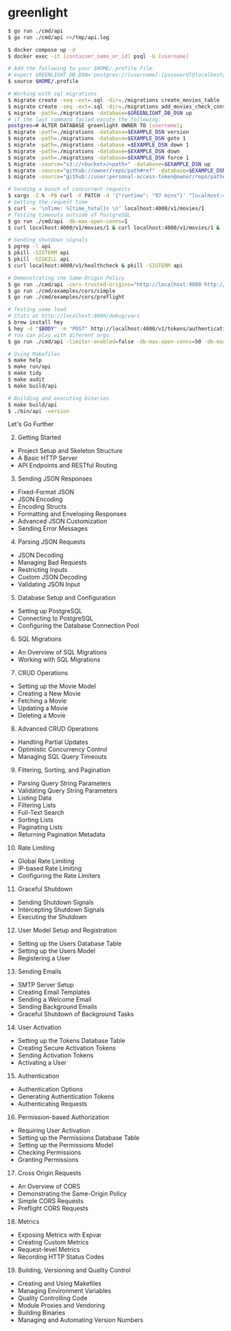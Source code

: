 # greenlight

```bash
$ go run ./cmd/api
$ go run ./cmd/api >>/tmp/api.log

$ docker compose up -d
$ docker exec -it [container_name_or_id] psql -U [username]

# Add the following to your $HOME/.profile file:
# export GREENLIGHT_DB_DSN='postgres://[username]:[password]@localhost/greenlight'
$ source $HOME/.profile

# Working with sql migrations
$ migrate create -seq -ext=.sql -dir=./migrations create_movies_table
$ migrate create -seq -ext=.sql -dir=./migrations add_movies_check_constraints
$ migrate -path=./migrations -database=$GREENLIGHT_DB_DSN up
# if the last command failed excute the following:
postgres=# ALTER DATABASE greenlight OWNER TO [username];
$ migrate -path=./migrations -database=$EXAMPLE_DSN version
$ migrate -path=./migrations -database=$EXAMPLE_DSN goto 1
$ migrate -path=./migrations -database =$EXAMPLE_DSN down 1
$ migrate -path=./migrations -database=$EXAMPLE_DSN down
$ migrate -path=./migrations -database=$EXAMPLE_DSN force 1
$ migrate -source="s3://<bucket>/<path>" -database=$EXAMPLE_DSN up
$ migrate -source="github://owner/repo/path#ref" -database=$EXAMPLE_DSN up
$ migrate -source="github://user:personal-access-token@owner/repo/path#ref" -database=$EXAMPLE_DSN up

# Sending a bunch of concurrent requests
$ xargs -I % -P8 curl -X PATCH -d '{"runtime": "97 mins"}' "localhost:4000/v1/movies/4" < <(printf '%s\n' {1..8})
# Getting the request time
$ curl -w '\nTime: %{time_total}s \n' localhost:4000/v1/movies/1
# Testing timeouts outside of PostgreSQL
$ go run ./cmd/api -db-max-open-conns=1
$ curl localhost:4000/v1/movies/1 & curl localhost:4000/v1/movies/1 &

# Sending shutdown signals
$ pgrep -l api
$ pkill -SIGTERM api
$ pkill -SIGKILL api
$ curl localhost:4000/v1/healthcheck & pkill -SIGTERM api

# Demonstrating the Same-Origin Policy
$ go run ./cmd/api -cors-trusted-origins="http://localhost:9000 http://localhost:9001"
$ go run ./cmd/examples/cors/simple
$ go run ./cmd/examples/cors/preflight

# Testing some load
# Stats at http://localhost:4000/debug/vars
$ brew install hey
$ hey -d "$BODY" -m "POST" http://localhost:4000/v1/tokens/authentication
# You can play with diferent args
$ go run ./cmd/api -limiter-enabled=false -db-max-open-conns=50 -db-max-idle-conns=50 -db-max-idle-time=20s -port=4000

# Using Makefiles
$ make help
$ make run/api
$ make tidy
$ make audit
$ make build/api

# Building and executing binaries
$ make build/api
$ ./bin/api -version
```

Let's Go Further

2. Getting Started

- Project Setup and Skeleton Structure
- A Basic HTTP Server
- API Endpoints and RESTful Routing

3. Sending JSON Responses

- Fixed-Format JSON
- JSON Encoding
- Encoding Structs
- Formatting and Enveloping Responses
- Advanced JSON Customization
- Sending Error Messages

4. Parsing JSON Requests

- JSON Decoding
- Managing Bad Requests
- Restricting Inputs
- Custom JSON Decoding
- Validating JSON Input

5. Database Setup and Configuration

- Setting up PostgreSQL
- Connecting to PostgreSQL
- Configuring the Database Connection Pool

6. SQL Migrations

- An Overview of SQL Migrations
- Working with SQL Migrations

7. CRUD Operations

- Setting up the Movie Model
- Creating a New Movie
- Fetching a Movie
- Updating a Movie
- Deleting a Movie

8. Advanced CRUD Operations

- Handling Partial Updates
- Optimistic Concurrency Control
- Managing SQL Query Timeouts

9. Filtering, Sorting, and Pagination

- Parsing Query String Parameters
- Validating Query String Parameters
- Listing Data
- Filtering Lists
- Full-Text Search
- Sorting Lists
- Paginating Lists
- Returning Pagination Metadata

10. Rate Limiting

- Global Rate Limiting
- IP-based Rate Limiting
- Configuring the Rate Limiters

11. Graceful Shutdown

- Sending Shutdown Signals
- Intercepting Shutdown Signals
- Executing the Shutdown

12. User Model Setup and Registration

- Setting up the Users Database Table
- Setting up the Users Model
- Registering a User

13. Sending Emails

- SMTP Server Setup
- Creating Email Templates
- Sending a Welcome Email
- Sending Background Emails
- Graceful Shutdown of Background Tasks

14. User Activation

- Setting up the Tokens Database Table
- Creating Secure Activation Tokens
- Sending Activation Tokens
- Activating a User

15. Authentication

- Authentication Options
- Generating Authentication Tokens
- Authenticating Requests

16. Permission-based Authorization

- Requiring User Activation
- Setting up the Permissions Database Table
- Setting up the Permissions Model
- Checking Permissions
- Granting Permissions

17. Cross Origin Requests

- An Overview of CORS
- Demonstrating the Same-Origin Policy
- Simple CORS Requests
- Preflight CORS Requests

18. Metrics

- Exposing Metrics with Expvar
- Creating Custom Metrics
- Request-level Metrics
- Recording HTTP Status Codes

19. Building, Versioning and Quality Control

- Creating and Using Makefiles
- Managing Environment Variables
- Quality Controlling Code
- Module Proxies and Vendoring
- Building Binaries
- Managing and Automating Version Numbers
